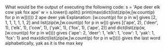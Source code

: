 What would be the output of executing the following code:
s = 'Ape deer elk cow yak fox ape'
w = s.lower().split()
print(max(dict(list(zip(w,[w.count(p) for p in w])))))
 2
 ape
 deer
 yak
Explanation:
[w.count(p) for p in w] gives [2, 1, 1, 1, 1, 1, 2] and list(zip(w,[w.count(p) for p in w])) gives [('ape', 2), ('deer', 1), ('elk', 1), ('cow', 1), ('yak', 1), ('fox', 1), ('ape', 2)] and dict(list(zip(w,[w.count(p) for p in w]))) gives {'ape': 2, 'deer': 1, 'elk': 1, 'cow': 1, 'yak': 1, 'fox': 1} and max(dict(list(zip(w,[w.count(p) for p in w])))) gives the last word alphabetically, yak as it is the max key
